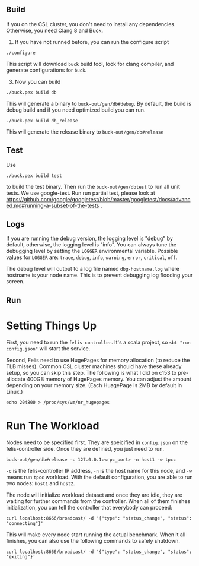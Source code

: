 Build
-----

If you on the CSL cluster, you don't need to install any dependencies. Otherwise, you need Clang 8 and Buck.

1. If you have not runned before, you can run the configure script

```
./configure
```

This script will download `buck` build tool, look for clang compiler, and generate configurations for `buck`.

3. Now you can build

```
./buck.pex build db
```

This will generate a binary to `buck-out/gen/db#debug`. By default, the build is debug build and if you need optimized build you can run.

```
./buck.pex build db_release
```

This will generate the release binary to `buck-out/gen/db#release`

Test
----

Use

```
./buck.pex build test
```

to build the test binary. Then run the `buck-out/gen/dbtest` to run all unit tests. We use google-test. Run run partial test, please look at https://github.com/google/googletest/blob/master/googletest/docs/advanced.md#running-a-subset-of-the-tests .


Logs
----

If you are running the debug version, the logging level is "debug" by default, otherwise, the logging level is "info". You can always tune the debugging level by setting the `LOGGER` environmental variable. Possible values for `LOGGER` are: `trace`, `debug`, `info`, `warning`, `error`, `critical`, `off`.

The debug level will output to a log file named `dbg-hostname.log` where hostname is your node name. This is to prevent debugging log flooding your screen.

Run
---

Setting Things Up
=================

First, you need to run the `felis-controller`. It's a scala project, so `sbt "run config.json"` will start the service.

Second, Felis need to use HugePages for memory allocation (to reduce the TLB misses). Common CSL cluster machines should have these already setup, so you can skip this step. The following is what I did on c153 to pre-allocate 400GB memory of HugePages memory. You can adjust the amount depending on your memory size. (Each HuagePage is 2MB by default in Linux.) 

```
echo 204800 > /proc/sys/vm/nr_hugepages
```

Run The Workload
================

Nodes need to be specified first. They are speicified in `config.json` on the felis-controller side. Once they are defined, you just need to run.

```
buck-out/gen/db#release -c 127.0.0.1:<rpc_port> -n host1 -w tpcc
```

`-c` is the felis-controller IP address, `-n` is the host name for this node, and `-w` means run `tpcc` workload. With the default configuration, you are able to run two nodes: `host1` and `host2`.

The node will initialize workload dataset and once they are idle, they are waiting for further commands from the controller. When all of them finishes initialization, you can tell the controller that everybody can proceed:

```
curl localhost:8666/broadcast/ -d '{"type": "status_change", "status": "connecting"}'
```

This will make every node start running the actual benchmark. When it all finishes, you can also use the following commands to safely shutdown.

```
curl localhost:8666/broadcast/ -d '{"type": "status_change", "status": "exiting"}'
```
